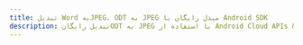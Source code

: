 ---title: تبدیل Word بهJPEG، ODT به JPEG مبدل رایگان یا Android SDKdescription: تبدیل رایگانODT به JPEG با استفاده از Android Cloud APIs & SDK. همچنین اسناد Microsoft Word و OpenOffice را در Cloud ایجاد، ویرایش و رندر کنید.---